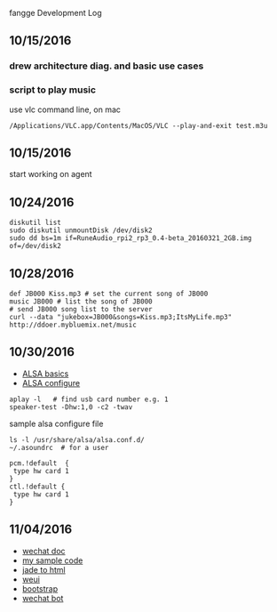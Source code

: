 fangge Development Log

## 10/15/2016
### drew architecture diag. and basic use cases
### script to play music
use vlc command line, on mac
```
/Applications/VLC.app/Contents/MacOS/VLC --play-and-exit test.m3u
```

## 10/15/2016
start working on agent

## 10/24/2016
```
diskutil list
sudo diskutil unmountDisk /dev/disk2
sudo dd bs=1m if=RuneAudio_rpi2_rp3_0.4-beta_20160321_2GB.img of=/dev/disk2
```

## 10/28/2016
```
def JB000 Kiss.mp3 # set the current song of JB000
music JB000 # list the song of JB000
# send JB000 song list to the server
curl --data "jukebox=JB000&songs=Kiss.mp3;ItsMyLife.mp3" http://ddoer.mybluemix.net/music
```

## 10/30/2016
* [ALSA basics](http://www.linuxjournal.com/node/6735/print)
* [ALSA configure](http://blog.scphillips.com/posts/2013/01/sound-configuration-on-raspberry-pi-with-alsa/)
```
aplay -l   # find usb card number e.g. 1
speaker-test -Dhw:1,0 -c2 -twav
```

sample alsa configure file
```
ls -l /usr/share/alsa/alsa.conf.d/
~/.asoundrc  # for a user

pcm.!default  {
 type hw card 1
}
ctl.!default {
 type hw card 1
}

```

## 11/04/2016
* [wechat doc](http://mp.weixin.qq.com/wiki/home/index.html)
* [my sample code](http://git.oschina.net/reachlin/samples)
* [jade to html](http://html2jade.org/)
* [weui](https://github.com/weui/weui)
* [bootstrap](http://getbootstrap.com/getting-started/)
* [wechat bot](https://github.com/node-webot/wechat)